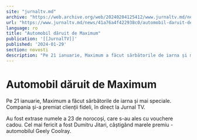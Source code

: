 ```yaml
---
site: "jurnaltv.md"
archive: "https://web.archive.org/web/20240204125412/www.jurnaltv.md/news/41a76a4f422938c0/automobil-daruit-de-maximum.html"
url: "https://www.jurnaltv.md/news/41a76a4f422938c0/automobil-daruit-de-maximum.html"
language: ro
title: "Automobil dăruit de Maximum"
publication: '[[JurnalTV]]'
published: '2024-01-29'
section: novosti
description: "Pe 21 ianuarie, Maximum a făcut sărbătorile de iarna și mai speciale. Compania și-a premiat clienții fideli, în direct la Jurnal TV."
---
```


# Automobil dăruit de Maximum

Pe 21 ianuarie, Maximum a făcut sărbătorile de iarna și mai speciale. Compania și-a premiat clienții fideli, în direct la Jurnal TV.

Au fost extrase numele a 23 de norocoși, care s-au ales cu vouchere cadou. Cel mai fericit a fost Dumitru Jitari, câștigând marele premiu - automobilul Geely Coolray.